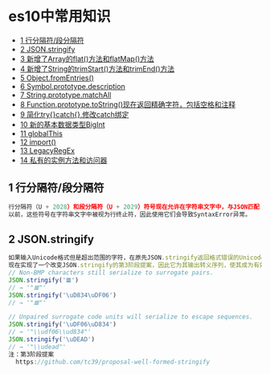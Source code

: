 # es10中常用知识

* [1 行分隔符/段分隔符](#1-行分隔符/段分隔符)
* [2 JSON.stringify](#2-JSON.stringify)
* [3 新增了Array的flat()方法和flatMap()方法](#3-新增了Array的flat()方法和flatMap()方法)
* [4 新增了String的trimStart()方法和trimEnd()方法](#4-新增了String的trimStart()方法和trimEnd()方法)
* [5 Object.fromEntries()](#5-Object.fromEntries())
* [6 Symbol.prototype.description](#6-Symbol.prototype.description)
* [7 String.prototype.matchAll](#7-行分隔符/段分隔符)
* [8 Function.prototype.toString()现在返回精确字符，包括空格和注释](#8-Function.prototype.toString()现在返回精确字符，包括空格和注释)
* [9 简化try{}catch{},修改catch绑定](#9-简化try{}catch{},修改catch绑定)
* [10 新的基本数据类型BigInt](#10-新的基本数据类型BigInt)
* [11 globalThis](#11-globalThis)
* [12 import()](#12-import())
* [13 LegacyRegEx](#13-LegacyRegEx)
* [14 私有的实例方法和访问器](#14-私有的实例方法和访问器)

## 1 行分隔符/段分隔符
```javascript
行分隔符（U + 2028）和段分隔符（U + 2029）符号现在允许在字符串文字中，与JSON匹配
以前，这些符号在字符串文字中被视为行终止符，因此使用它们会导致SyntaxError异常。
```

## 2 JSON.stringify
```javascript
如果输入Unicode格式但是超出范围的字符，在原先JSON.stringify返回格式错误的Unicode字符串。
现在实现了一个改变JSON.stringify的第3阶段提案，因此它为其输出转义序列，使其成为有效Unicode（并以UTF-8表示）
// Non-BMP characters still serialize to surrogate pairs.
JSON.stringify('𝌆')
// → '"𝌆"'
JSON.stringify('\uD834\uDF06')
// → '"𝌆"'

// Unpaired surrogate code units will serialize to escape sequences.
JSON.stringify('\uDF06\uD834')
// → '"\\udf06\\ud834"'
JSON.stringify('\uDEAD')
// → '"\\udead"'
注：第3阶段提案
  https://github.com/tc39/proposal-well-formed-stringify
```